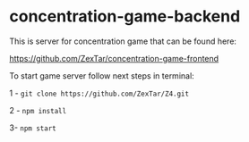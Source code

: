 # concentration-game-backend
This is server for concentration game that can be found here:

https://github.com/ZexTar/concentration-game-frontend

To start game server follow next steps in terminal:

1 - ```git clone https://github.com/ZexTar/Z4.git```

2 - ```npm install```

3- ```npm start```
